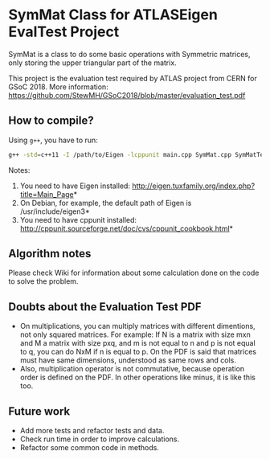 # SymMat Class for ATLASEigen EvalTest Project
SymMat is a class to do some basic operations with Symmetric matrices, only storing the upper triangular part of the matrix.

This project is the evaluation test required by ATLAS project from CERN for GSoC 2018. More information: https://github.com/StewMH/GSoC2018/blob/master/evaluation_test.pdf

## How to compile?
Using `g++`, you have to run:
```bash
g++ -std=c++11 -I /path/to/Eigen -lcppunit main.cpp SymMat.cpp SymMatTest.cpp -o SymMatTest
```
Notes:
1. You need to have Eigen installed: http://eigen.tuxfamily.org/index.php?title=Main_Page*
1. On Debian, for example, the default path of Eigen is /usr/include/eigen3*
1. You need to have cppunit installed: http://cppunit.sourceforge.net/doc/cvs/cppunit_cookbook.html*

## Algorithm notes
Please check Wiki for information about some calculation done on the code to solve the problem.

## Doubts about the Evaluation Test PDF
* On multiplications, you can multiply matrices with different dimentions, not only squared matrices. For example:
If N is a matrix with size mxn and M a matrix with size pxq, and m is not equal to n and p is not equal to q, you can do NxM if n is equal to p.
On the PDF is said that matrices must have same dimensions, understood as same rows and cols.
* Also, multiplication operator is not commutative, because operation order is defined on the PDF. In other operations like minus, it is like this too.

## Future work
* Add more tests and refactor tests and data.
* Check run time in order to improve calculations.
* Refactor some common code in methods.

